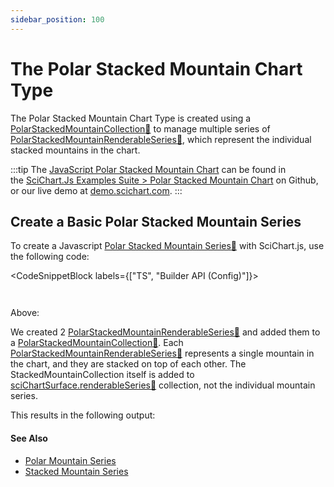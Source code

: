 ```yaml
---
sidebar_position: 100
---
```


# The Polar Stacked Mountain Chart Type

The Polar Stacked Mountain Chart Type is created using a [PolarStackedMountainCollection:blue_book:](https://www.scichart.com/documentation/js/v4/typedoc/classes/polarstackedmountaincollection.html) to manage multiple series of [PolarStackedMountainRenderableSeries:blue_book:](https://www.scichart.com/documentation/js/v4/typedoc/classes/polarstackedmountainrenderableseries.html), which represent the individual stacked mountains in the chart.

:::tip
The [JavaScript Polar Stacked Mountain Chart](http://stagingdemo2.scichart.com/demo/javascript/polar-stacked-mountain-chart) can be found in the [SciChart.Js Examples Suite > Polar Stacked Mountain Chart](https://github.com/ABTSoftware/SciChart.JS.Examples/blob/release_v4.0/Examples/src/components/Examples/Charts2D/PolarCharts/PolarStackedMountainChart) on Github, or our live demo at [demo.scichart.com](http://stagingdemo2.scichart.com/demo/react/polar-stacked-mountain-chart).
:::

<ChartFromSciChartDemo 
    src="http://stagingdemo2.scichart.com/demo/iframe/polar-stacked-mountain-chart"
    title="Polar Stacked Mountain Series Chart"
/>

## Create a Basic Polar Stacked Mountain Series 

To create a Javascript [Polar Stacked Mountain Series:blue_book:](https://www.scichart.com/documentation/js/v4/typedoc/classes/polarstackedmountainrenderableseries.html) with SciChart.js, use the following code:


<CodeSnippetBlock labels={["TS", "Builder API (Config)"]}>
```ts showLineNumbers {33,39,49,60} file=./Basic/demo.ts start=region_A_start end=region_A_end
```
```ts showLineNumbers {13,37,49} file=./Basic/demo.ts start=region_B_start end=region_B_end
```
</CodeSnippetBlock>

Above:

We created 2 [PolarStackedMountainRenderableSeries:blue_book:](https://www.scichart.com/documentation/js/v4/typedoc/classes/polarstackedmountainrenderableseries.html) and added them to a [PolarStackedMountainCollection:blue_book:](https://www.scichart.com/documentation/js/v4/typedoc/classes/polarstackedmountaincollection.html). Each [PolarStackedMountainRenderableSeries:blue_book:](https://www.scichart.com/documentation/js/v4/typedoc/classes/polarstackedmountainrenderableseries.html) represents a single mountain in the chart, and they are stacked on top of each other.
The StackedMountainCollection itself is added to [sciChartSurface.renderableSeries:blue_book:](https://www.scichart.com/documentation/js/v4/typedoc/classes/scichartsurface.html#renderableseries) collection, not the individual mountain series.

This results in the following output:

<LiveDocSnippet name="./Basic/demo" />

#### See Also

* [Polar Mountain Series](/2d-charts/chart-types/polar-mountain-renderable-series)
* [Stacked Mountain Series](/2d-charts/chart-types/stacked-mountain-renderable-series)